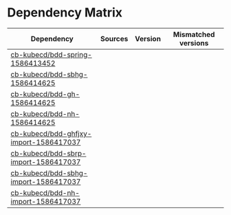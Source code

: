 # Dependency Matrix

Dependency | Sources | Version | Mismatched versions
---------- | ------- | ------- | -------------------
[cb-kubecd/bdd-spring-1586413452](https://github.com/cb-kubecd/bdd-spring-1586413452.git) |  | []() | 
[cb-kubecd/bdd-sbhg-1586414625](https://github.com/cb-kubecd/bdd-sbhg-1586414625.git) |  | []() | 
[cb-kubecd/bdd-gh-1586414625](https://github.com/cb-kubecd/bdd-gh-1586414625.git) |  | []() | 
[cb-kubecd/bdd-nh-1586414625](https://github.com/cb-kubecd/bdd-nh-1586414625.git) |  | []() | 
[cb-kubecd/bdd-ghfjxy-import-1586417037](https://github.com/cb-kubecd/bdd-ghfjxy-import-1586417037.git) |  | []() | 
[cb-kubecd/bdd-sbrp-import-1586417037](https://github.com/cb-kubecd/bdd-sbrp-import-1586417037.git) |  | []() | 
[cb-kubecd/bdd-sbhg-import-1586417037](https://github.com/cb-kubecd/bdd-sbhg-import-1586417037.git) |  | []() | 
[cb-kubecd/bdd-nh-import-1586417037](https://github.com/cb-kubecd/bdd-nh-import-1586417037.git) |  | []() | 
